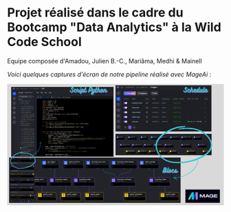 # Projet réalisé dans le cadre du Bootcamp "Data Analytics" à la Wild Code School

Equipe composée d'Amadou, Julien B.-C., Mariâma, Medhi & Mainell

*Voici quelques captures d'écran de notre pipeline réalisé avec MageAi :*

![Captures d'écran du pipeline](images/mageai.png)
